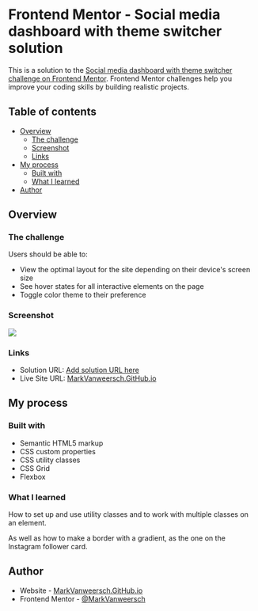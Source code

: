 # Frontend Mentor - Social media dashboard with theme switcher solution

This is a solution to the [Social media dashboard with theme switcher challenge on Frontend Mentor](https://www.frontendmentor.io/challenges/social-media-dashboard-with-theme-switcher-6oY8ozp_H). Frontend Mentor challenges help you improve your coding skills by building realistic projects. 

## Table of contents

- [Overview](#overview)
  - [The challenge](#the-challenge)
  - [Screenshot](#screenshot)
  - [Links](#links)
- [My process](#my-process)
  - [Built with](#built-with)
  - [What I learned](#what-i-learned)
- [Author](#author)

## Overview

### The challenge

Users should be able to:

- View the optimal layout for the site depending on their device's screen size
- See hover states for all interactive elements on the page
- Toggle color theme to their preference

### Screenshot

![](./screenshot.jpg)

### Links

- Solution URL: [Add solution URL here](https://your-solution-url.com)
- Live Site URL: [MarkVanweersch.GitHub.io](https://markvanweersch.github.io/social-media-dashboard/)

## My process

### Built with

- Semantic HTML5 markup
- CSS custom properties
- CSS utility classes
- CSS Grid
- Flexbox

### What I learned

How to set up and use utility classes and to work with multiple classes on an element.

As well as how to make a border with a gradient, as the one on the Instagram follower card.

## Author

- Website - [MarkVanweersch.GitHub.io](https://markvanweersch.github.io/)
- Frontend Mentor - [@MarkVanweersch](https://www.frontendmentor.io/profile/MarkVanweersch)